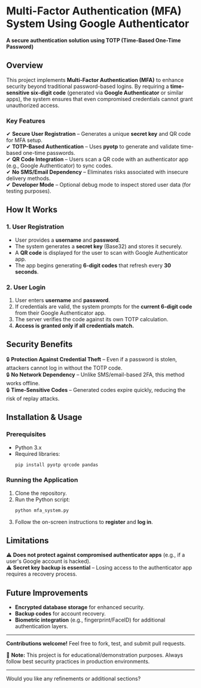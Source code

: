 
# **Multi-Factor Authentication (MFA) System Using Google Authenticator**  
**A secure authentication solution using TOTP (Time-Based One-Time Password)**  

## **Overview**  
This project implements **Multi-Factor Authentication (MFA)** to enhance security beyond traditional password-based logins. By requiring a **time-sensitive six-digit code** (generated via **Google Authenticator** or similar apps), the system ensures that even compromised credentials cannot grant unauthorized access.  

### **Key Features**  
✔ **Secure User Registration** – Generates a unique **secret key** and QR code for MFA setup.  
✔ **TOTP-Based Authentication** – Uses **pyotp** to generate and validate time-based one-time passwords.  
✔ **QR Code Integration** – Users scan a QR code with an authenticator app (e.g., Google Authenticator) to sync codes.  
✔ **No SMS/Email Dependency** – Eliminates risks associated with insecure delivery methods.  
✔ **Developer Mode** – Optional debug mode to inspect stored user data (for testing purposes).  

## **How It Works**  
### **1. User Registration**  
- User provides a **username** and **password**.  
- The system generates a **secret key** (Base32) and stores it securely.  
- A **QR code** is displayed for the user to scan with Google Authenticator app.  
- The app begins generating **6-digit codes** that refresh every **30 seconds**.  

### **2. User Login**  
1. User enters **username** and **password**.  
2. If credentials are valid, the system prompts for the **current 6-digit code** from their Google Authenticator app.  
3. The server verifies the code against its own TOTP calculation.  
4. **Access is granted only if all credentials match.**  

## **Security Benefits**  
🔒 **Protection Against Credential Theft** – Even if a password is stolen, attackers cannot log in without the TOTP code.  
🔒 **No Network Dependency** – Unlike SMS/email-based 2FA, this method works offline.  
🔒 **Time-Sensitive Codes** – Generated codes expire quickly, reducing the risk of replay attacks.  

## **Installation & Usage**  
### **Prerequisites**  
- Python 3.x  
- Required libraries:  
  ```sh
  pip install pyotp qrcode pandas
  ```  

### **Running the Application**  
1. Clone the repository.  
2. Run the Python script:  
   ```sh
   python mfa_system.py
   ```  
3. Follow the on-screen instructions to **register** and **log in**.  

## **Limitations**  
⚠ **Does not protect against compromised authenticator apps** (e.g., if a user's Google account is hacked).  
⚠ **Secret key backup is essential** – Losing access to the authenticator app requires a recovery process.  

## **Future Improvements**  
- **Encrypted database storage** for enhanced security.  
- **Backup codes** for account recovery.  
- **Biometric integration** (e.g., fingerprint/FaceID) for additional authentication layers.  

---  
**Contributions welcome!** Feel free to fork, test, and submit pull requests.  

📌 **Note:** This project is for educational/demonstration purposes. Always follow best security practices in production environments.  

---  
Would you like any refinements or additional sections?
